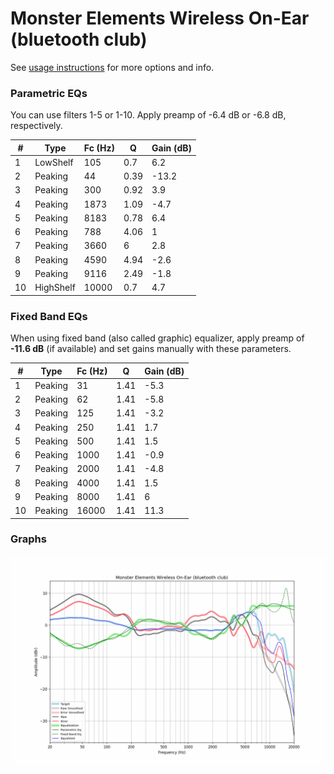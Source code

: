 # Monster Elements Wireless On-Ear (bluetooth club)
See [usage instructions](https://github.com/jaakkopasanen/AutoEq#usage) for more options and info.

### Parametric EQs
You can use filters 1-5 or 1-10. Apply preamp of -6.4 dB or -6.8 dB, respectively.

|   # | Type      |   Fc (Hz) |    Q |   Gain (dB) |
|-----|-----------|-----------|------|-------------|
|   1 | LowShelf  |       105 | 0.7  |         6.2 |
|   2 | Peaking   |        44 | 0.39 |       -13.2 |
|   3 | Peaking   |       300 | 0.92 |         3.9 |
|   4 | Peaking   |      1873 | 1.09 |        -4.7 |
|   5 | Peaking   |      8183 | 0.78 |         6.4 |
|   6 | Peaking   |       788 | 4.06 |         1   |
|   7 | Peaking   |      3660 | 6    |         2.8 |
|   8 | Peaking   |      4590 | 4.94 |        -2.6 |
|   9 | Peaking   |      9116 | 2.49 |        -1.8 |
|  10 | HighShelf |     10000 | 0.7  |         4.7 |

### Fixed Band EQs
When using fixed band (also called graphic) equalizer, apply preamp of **-11.6 dB** (if available) and set gains manually with these parameters.

|   # | Type    |   Fc (Hz) |    Q |   Gain (dB) |
|-----|---------|-----------|------|-------------|
|   1 | Peaking |        31 | 1.41 |        -5.3 |
|   2 | Peaking |        62 | 1.41 |        -5.8 |
|   3 | Peaking |       125 | 1.41 |        -3.2 |
|   4 | Peaking |       250 | 1.41 |         1.7 |
|   5 | Peaking |       500 | 1.41 |         1.5 |
|   6 | Peaking |      1000 | 1.41 |        -0.9 |
|   7 | Peaking |      2000 | 1.41 |        -4.8 |
|   8 | Peaking |      4000 | 1.41 |         1.5 |
|   9 | Peaking |      8000 | 1.41 |         6   |
|  10 | Peaking |     16000 | 1.41 |        11.3 |

### Graphs
![](./Monster%20Elements%20Wireless%20On-Ear%20(bluetooth%20club).png)
